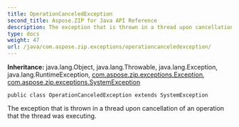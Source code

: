 ```yaml
---
title: OperationCanceledException
second_title: Aspose.ZIP for Java API Reference
description: The exception that is thrown in a thread upon cancellation of an operation that the thread was executing.
type: docs
weight: 47
url: /java/com.aspose.zip.exceptions/operationcanceledexception/
---
```


**Inheritance:**
java.lang.Object, java.lang.Throwable, java.lang.Exception, java.lang.RuntimeException, [com.aspose.zip.exceptions.Exception](../../com.aspose.zip.exceptions/exception), [com.aspose.zip.exceptions.SystemException](../../com.aspose.zip.exceptions/systemexception)
```
public class OperationCanceledException extends SystemException
```

The exception that is thrown in a thread upon cancellation of an operation that the thread was executing.
